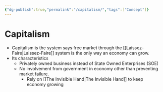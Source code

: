 ```yaml
---
{"dg-publish":true,"permalink":"/capitalism/","tags":["Concept"]}
---
```


# Capitalism
- Capitalism is the system says free market through the [[Laissez-Faire\|Laissez-Faire]] system is the only way an economy can grow.
- Its characteristics
	- Privately owned business instead of State Owned Enterprises (SOE)
	- No involvement from government in economy other than preventing market failure. 
		- Rely on [[The Invisible Hand\|The Invisible Hand]] to keep economy growing